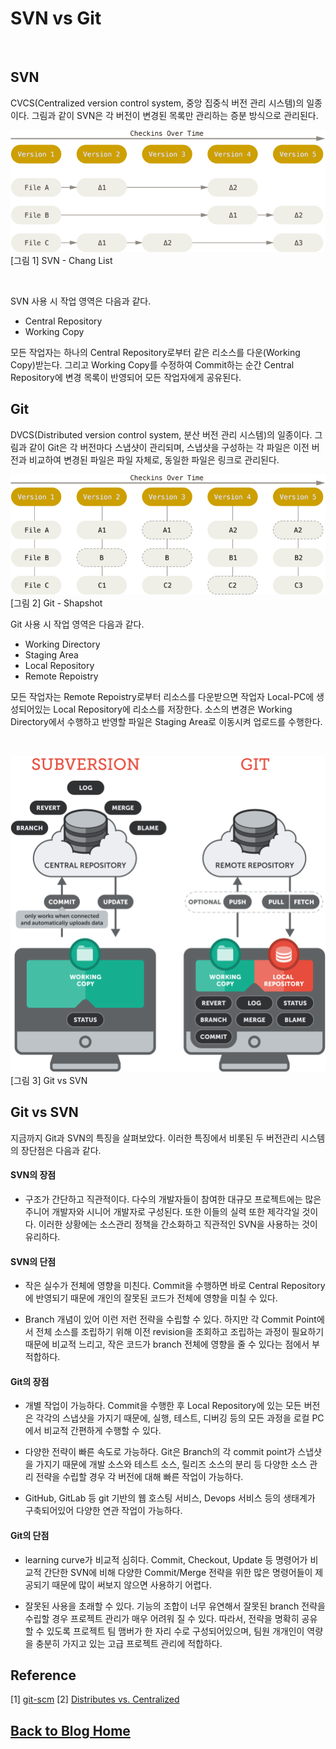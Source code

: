 # SVN vs Git

<br/> 

## SVN
CVCS(Centralized version control system, 중앙 집중식 버전 관리 시스템)의 일종이다. 그림과 같이 SVN은 각 버전이 변경된 목록만 관리하는 증분 방식으로 관리된다. 

![](images/svn-changlist.png "그림 출처 : https://git-scm.com/book/en/v2")
[그림 1] SVN - Chang List

<br/> 

SVN 사용 시 작업 영역은 다음과 같다.  
- Central Repository
- Working Copy

모든 작업자는 하나의 Central Repository로부터 같은 리소스를 다운(Working Copy)받는다. 그리고 Working Copy를 수정하여 Commit하는 순간 Central Repository에 변경 목록이 반영되어 모든 작업자에게 공유된다.

## Git
DVCS(Distributed version control system, 분산 버전 관리 시스템)의 일종이다. 그림과 같이 Git은 각 버전마다 스냅샷이 관리되며, 스냅샷을 구성하는 각 파일은 이전 버전과 비교하여 변경된 파일은 파일 자체로, 동일한 파일은 링크로 관리된다. 

![](images/git-shapshot.png "그림 출처 : https://git-scm.com/book/en/v2")
[그림 2] Git - Shapshot

Git 사용 시 작업 영역은 다음과 같다.  
- Working Directory
- Staging Area
- Local Repository
- Remote Repoistry

모든 작업자는 Remote Repoistry로부터 리소스를 다운받으면 작업자 Local-PC에 생성되어있는 Local Repository에 리소스를 저장한다. 소스의 변경은 Working Directory에서 수행하고 반영할 파일은 Staging Area로 이동시켜 업로드를 수행한다.

<br/> 

![](images/centralized-vs-distributed.png "https://www.git-tower.com/learn/git/ebook/en/desktop-gui/appendix/from-subversion-to-git")
[그림 3] Git vs SVN

## Git vs SVN

지금까지 Git과 SVN의 특징을 살펴보았다. 이러한 특징에서 비롯된 두 버전관리 시스템의 장단점은 다음과 같다.

#### SVN의 장점
- 구조가 간단하고 직관적이다. 다수의 개발자들이 참여한 대규모 프로젝트에는 많은 주니어 개발자와 시니어 개발자로 구성된다. 또한 이들의 실력 또한 제각각일 것이다. 이러한 상황에는 소스관리 정책을 간소화하고 직관적인 SVN을 사용하는 것이 유리하다.

#### SVN의 단점
- 작은 실수가 전체에 영향을 미친다. Commit을 수행하면 바로 Central Repository에 반영되기 때문에 개인의 잘못된 코드가 전체에 영향을 미칠 수 있다.

- Branch 개념이 있어 이런 저런 전략을 수립할 수 있다. 하지만 각 Commit Point에서 전체 소스를 조립하기 위해 이전 revision을 조회하고 조립하는 과정이 필요하기 때문에 비교적 느리고, 작은 코드가 branch 전체에 영향을 줄 수 있다는 점에서 부적합하다.

#### Git의 장점
- 개별 작업이 가능하다. Commit을 수행한 후 Local Repository에 있는 모든 버전은 각각의 스냅샷을 가지기 때문에, 실행, 테스트, 디버깅 등의 모든 과정을 로컬 PC에서 비교적 간편하게 수행할 수 있다.

- 다양한 전략이 빠른 속도로 가능하다. Git은 Branch의 각 commit point가 스냅샷을 가지기 때문에 개발 소스와 테스트 소스, 릴리즈 소스의 분리 등 다양한 소스 관리 전략을 수립할 경우 각 버전에 대해 빠른 작업이 가능하다. 

- GitHub, GitLab 등 git 기반의 웹 호스팅 서비스, Devops 서비스 등의 생태계가 구축되어있어 다양한 연관 작업이 가능하다.

#### Git의 단점
- learning curve가 비교적 심히다. Commit, Checkout, Update 등 명령어가 비교적 간단한 SVN에 비해 다양한 Commit/Merge 전략을 위한 많은 명령어들이 제공되기 때문에 많이 써보지 않으면 사용하기 어렵다. 

- 잘못된 사용을 초래할 수 있다. 기능의 조합이 너무 유연해서 잘못된 branch 전략을 수립할 경우 프로젝트 관리가 매우 어려워 질 수 있다. 따라서, 전략을 명확히 공유할 수 있도록 프로젝트 팀 맴버가 한 자리 수로 구성되어있으며, 팀원 개개인이 역량을 충분히 가지고 있는 고급 프로젝트 관리에 적합하다.

## Reference
[1] [git-scm](https://git-scm.com/book/en/v2)
[2] [Distributes vs. Centralized](https://www.git-tower.com/learn/git/ebook/en/desktop-gui/appendix/from-subversion-to-git)

## [**Back to Blog Home**](../README.md)
